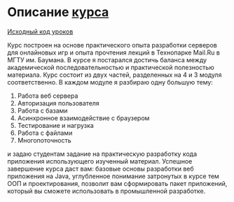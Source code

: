 # Описание [курса](https://stepik.org/course/146/info)
[Исходный код уроков](https://github.com/vitaly-chibrikov/stepic_java_webserver)

Курс построен на основе практического опыта разработки серверов для онлайновых игр и опыта прочтения лекций в Технопарке Mail.Ru в МГТУ им. Баумана. В курсе я постарался достичь баланса между академической последовательностью и практической полезностью материала. Курс состоит из двух частей, разделенных на 4 и 3 модуля соответственно. В каждом модуле я разбираю одну большую тему:
1. Работа веб сервера
2. Авторизация пользователя
3. Работа с базами
4. Асинхронное взаимодействие с браузером
5. Тестирование и нагрузка
6. Работа с файлами
7. Многопоточность

и задаю студентам задание на практическую разработку кода приложения использующего изученный материал. Успешное завершение курса даст вам: базовые основы разработки веб приложения на Java, углубленное понимание затронутых в курсе тем ООП и проектирования, позволит вам сформировать пакет приложений, который вы сможете использовать в промышленной разработке.